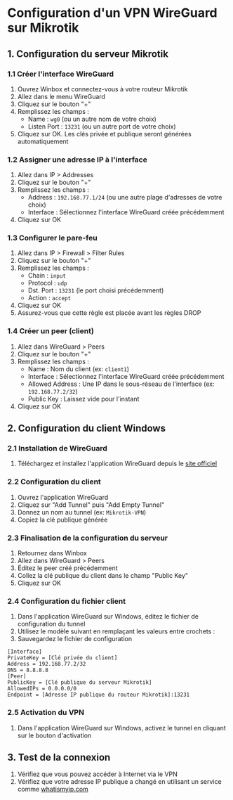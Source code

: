 # Configuration d'un VPN WireGuard sur Mikrotik

## 1. Configuration du serveur Mikrotik
### 1.1 Créer l'interface WireGuard
1. Ouvrez Winbox et connectez-vous à votre routeur Mikrotik
2. Allez dans le menu WireGuard
3. Cliquez sur le bouton "+"
4. Remplissez les champs :
   - Name : `wg0` (ou un autre nom de votre choix)
   - Listen Port : `13231` (ou un autre port de votre choix)
5. Cliquez sur OK. Les clés privée et publique seront générées automatiquement

### 1.2 Assigner une adresse IP à l'interface
1. Allez dans IP > Addresses
2. Cliquez sur le bouton "+"
3. Remplissez les champs :
   - Address : `192.168.77.1/24` (ou une autre plage d'adresses de votre choix)
   - Interface : Sélectionnez l'interface WireGuard créée précédemment
4. Cliquez sur OK

### 1.3 Configurer le pare-feu
1. Allez dans IP > Firewall > Filter Rules
2. Cliquez sur le bouton "+"
3. Remplissez les champs :
   - Chain : `input`
   - Protocol : `udp`
   - Dst. Port : `13231` (le port choisi précédemment)
   - Action : `accept`
4. Cliquez sur OK
5. Assurez-vous que cette règle est placée avant les règles DROP

### 1.4 Créer un peer (client)
1. Allez dans WireGuard > Peers
2. Cliquez sur le bouton "+"
3. Remplissez les champs :
   - Name : Nom du client (ex: `client1`)
   - Interface : Sélectionnez l'interface WireGuard créée précédemment
   - Allowed Address : Une IP dans le sous-réseau de l'interface (ex: `192.168.77.2/32`)
   - Public Key : Laissez vide pour l'instant
4. Cliquez sur OK



## 2. Configuration du client Windows

### 2.1 Installation de WireGuard

1. Téléchargez et installez l'application WireGuard depuis le [site officiel](https://www.wireguard.com/install/)

### 2.2 Configuration du client

1. Ouvrez l'application WireGuard
2. Cliquez sur "Add Tunnel" puis "Add Empty Tunnel"
3. Donnez un nom au tunnel (ex: `Mikrotik-VPN`)
4. Copiez la clé publique générée

### 2.3 Finalisation de la configuration du serveur

1. Retournez dans Winbox
2. Allez dans WireGuard > Peers
3. Éditez le peer créé précédemment
4. Collez la clé publique du client dans le champ "Public Key"
5. Cliquez sur OK

### 2.4 Configuration du fichier client
1. Dans l'application WireGuard sur Windows, éditez le fichier de configuration du tunnel
2. Utilisez le modèle suivant en remplaçant les valeurs entre crochets :
3. Sauvegardez le fichier de configuration
```
[Interface]
PrivateKey = [Clé privée du client]
Address = 192.168.77.2/32
DNS = 8.8.8.8
[Peer]
PublicKey = [Clé publique du serveur Mikrotik]
AllowedIPs = 0.0.0.0/0
Endpoint = [Adresse IP publique du routeur Mikrotik]:13231
```


### 2.5 Activation du VPN
1. Dans l'application WireGuard sur Windows, activez le tunnel en cliquant sur le bouton d'activation

## 3. Test de la connexion
1. Vérifiez que vous pouvez accéder à Internet via le VPN
2. Vérifiez que votre adresse IP publique a changé en utilisant un service comme [whatismyip.com](https://www.whatismyip.com/)
